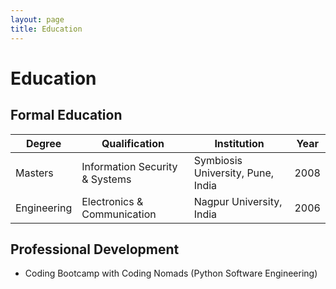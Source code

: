 ```yaml
---
layout: page
title: Education
---
```


# Education

## Formal Education

| Degree | Qualification | Institution | Year |
|--------|--------------|-------------|------|
| Masters | Information Security & Systems | Symbiosis University, Pune, India | 2008 |
| Engineering | Electronics & Communication | Nagpur University, India | 2006 |

## Professional Development

- Coding Bootcamp with Coding Nomads (Python Software Engineering)
